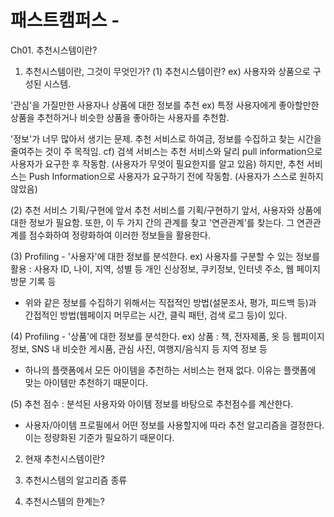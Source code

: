 # 패스트캠퍼스 - 

Ch01. 추천시스템이란?
01. 추천시스템이란, 그것이 무엇인가?
(1) 추천시스템이란?
ex) 사용자와 상품으로 구성된 시스템.

'관심'을 가질만한 사용자나 상품에 대한 정보를 추천
ex) 특정 사용자에게 좋아할만한 상품을 추천하거나 비슷한 상품을 좋아하는 사용자를 추천함.

'정보'가 너무 많아서 생기는 문제. 추천 서비스로 하여금, 정보를 수집하고 찾는 시간을 줄여주는 것이 주 목적임.
cf) 검색 서비스는 추천 서비스와 달리 pull information으로 사용자가 요구한 후 작동함. (사용자가 무엇이 필요한지를 알고 있음)
하지만, 추천 서비스는 Push Information으로 사용자가 요구하기 전에 작동함. (사용자가 스스로 원하지 않았음)

(2) 추천 서비스 기획/구현에 앞서
추천 서비스를 기획/구현하기 앞서, 사용자와 상품에 대한 정보가 필요함. 또한, 이 두 가지 간의 관계를 찾고 '연관관계'를 찾는다.
그 연관관계를 점수화하여 정량화하여 이러한 정보들을 활용한다.

(3) Profiling - '사용자'에 대한 정보를 분석한다.
ex) 사용자를 구분할 수 있는 정보를 활용 : 사용자 ID, 나이, 지역, 성별 등 개인 신상정보, 쿠키정보, 인터넷 주소, 웹 페이지 방문 기록 등
- 위와 같은 정보를 수집하기 위해서는 직접적인 방법(설문조사, 평가, 피드백 등)과 간접적인 방법(웹페이지 머무르는 시간, 클릭 패턴, 검색 로그 등)이 있다.

(4) Profiling - '상품'에 대한 정보를 분석한다.
ex) 상품 : 책, 전자제품, 옷 등 웹피이지 정보, SNS 내 비슷한 게시품, 관심 사진, 여행지/음식지 등 지역 정보 등
- 하나의 플랫폼에서 모든 아이템을 추천하는 서비스는 현재 없다. 이유는 플랫폼에 맞는 아이템만 추천하기 때문이다.

(5) 추천 점수 : 분석된 사용자와 아이템 정보를 바탕으로 추천점수를 계산한다.
- 사용자/아이템 프로필에서 어떤 정보를 사용할지에 따라 추천 알고리즘을 결정한다. 이는 정량화된 기준가 필요하기 때문이다.


02. 현재 추천시스템이란?

03. 추천시스템의 알고리즘 종류 

04. 추천시스템의 한계는?

